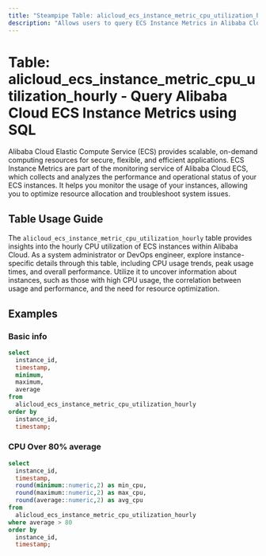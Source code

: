 ```yaml
---
title: "Steampipe Table: alicloud_ecs_instance_metric_cpu_utilization_hourly - Query Alibaba Cloud ECS Instance Metrics using SQL"
description: "Allows users to query ECS Instance Metrics in Alibaba Cloud, specifically the hourly CPU utilization, providing insights into resource usage and performance trends."
---
```


# Table: alicloud_ecs_instance_metric_cpu_utilization_hourly - Query Alibaba Cloud ECS Instance Metrics using SQL

Alibaba Cloud Elastic Compute Service (ECS) provides scalable, on-demand computing resources for secure, flexible, and efficient applications. ECS Instance Metrics are part of the monitoring service of Alibaba Cloud ECS, which collects and analyzes the performance and operational status of your ECS instances. It helps you monitor the usage of your instances, allowing you to optimize resource allocation and troubleshoot system issues.

## Table Usage Guide

The `alicloud_ecs_instance_metric_cpu_utilization_hourly` table provides insights into the hourly CPU utilization of ECS instances within Alibaba Cloud. As a system administrator or DevOps engineer, explore instance-specific details through this table, including CPU usage trends, peak usage times, and overall performance. Utilize it to uncover information about instances, such as those with high CPU usage, the correlation between usage and performance, and the need for resource optimization.

## Examples

### Basic info

```sql
select
  instance_id,
  timestamp,
  minimum,
  maximum,
  average
from
  alicloud_ecs_instance_metric_cpu_utilization_hourly
order by
  instance_id,
  timestamp;
```

### CPU Over 80% average

```sql
select
  instance_id,
  timestamp,
  round(minimum::numeric,2) as min_cpu,
  round(maximum::numeric,2) as max_cpu,
  round(average::numeric,2) as avg_cpu
from
  alicloud_ecs_instance_metric_cpu_utilization_hourly
where average > 80
order by
  instance_id,
  timestamp;
```
